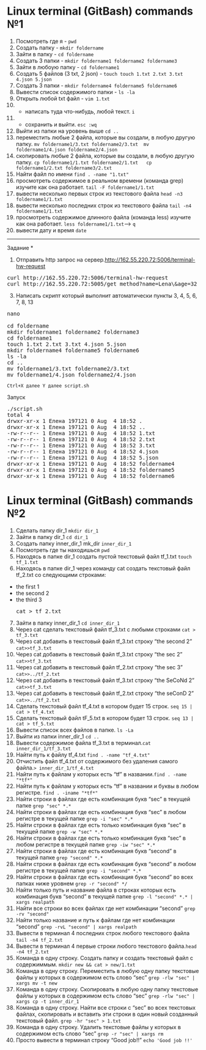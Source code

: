 # **Linux terminal (GitBash) commands №1**

1. Посмотреть где я - `pwd`
2. Создать папку - `mkdir foldername`
3. Зайти в папку - `cd foldername`
4. Создать 3 папки - `mkdir foldername1 foldername2 foldername3`
5. Зайти в любоую папку - `сd foldername1`
6. Создать 5 файлов (3 txt, 2 json) - `touch touch 1.txt 2.txt 3.txt 4.json 5.json`
7. Создать 3 папки - `mkdir foldername4 foldername5 foldername6`
8. Вывести список содержимого папки - `ls -la`
9. Открыть любой txt файл - `vim 1.txt`
10. + написать туда что-нибудь, любой текст. `i`
11. + сохранить и выйти. `esc :wq `
12. Выйти из папки на уровень выше `cd ..`
13. переместить любые 2 файла, которые вы создали, в любую другую папку. `mv foldername1/3.txt foldername2/3.txt  mv foldername1/4.json foldername2/4.json`
14. скопировать любые 2 файла, которые вы создали, в любую другую папку. `cp foldername1/1.txt foldername2/1.txt   cp foldername1/2.txt foldername3/2.txt`
15. Найти файл по имени `find . -name "1.txt"`
16. просмотреть содержимое в реальном времени (команда grep) изучите как она работает. `tail -F foldername1/1.txt`
17. вывести несколько первых строк из текстового файла `head -n3 foldername1/1.txt`
18. вывести несколько последних строк из текстового файла `tail -n4 foldername1/1.txt`
19. просмотреть содержимое длинного файла (команда less) изучите как она работает. `less foldername1/1.txt`-->  ` q `
20. вывести дату и время `date`
_______________________________________________________________________________________________________________________________________
Задание *
1. Отправить http запрос на сервер.http://162.55.220.72:5006/terminal-hw-request  
<pre>curl http://162.55.220.72:5006/terminal-hw-request
curl http://162.55.220.72:5005/get_method?name=Lena\&age=32</pre>

3. Написать скрипт который выполнит автоматически пункты 3, 4, 5, 6, 7, 8, 13
<pre>nano

cd foldername
mkdir foldername1 foldername2 foldername3
cd foldername1
touch 1.txt 2.txt 3.txt 4.json 5.json
mkdir foldername4 foldername5 foldername6
ls -la
cd ..
mv foldername1/3.txt foldername2/3.txt
mv foldername1/4.json foldername2/4.json</pre>

`Ctrl+X далее Y далее script.sh`

Запуск 
<pre>./script.sh
total 4
drwxr-xr-x 1 Елена 197121 0 Aug  4 18:52 .
drwxr-xr-x 1 Елена 197121 0 Aug  4 18:52 ..
-rw-r--r-- 1 Елена 197121 0 Aug  4 18:52 1.txt
-rw-r--r-- 1 Елена 197121 0 Aug  4 18:52 2.txt
-rw-r--r-- 1 Елена 197121 0 Aug  4 18:52 3.txt
-rw-r--r-- 1 Елена 197121 0 Aug  4 18:52 4.json
-rw-r--r-- 1 Елена 197121 0 Aug  4 18:52 5.json
drwxr-xr-x 1 Елена 197121 0 Aug  4 18:52 foldername4
drwxr-xr-x 1 Елена 197121 0 Aug  4 18:52 foldername5
drwxr-xr-x 1 Елена 197121 0 Aug  4 18:52 foldername6</pre>

# **Linux terminal (GitBash) commands №2**

 1. Сделать папку dir_1 `mkdir dir_1`
 2. Зайти в папку dir_1 `cd dir_1`
 3. Создать папку inner_dir_1 mk_dir `inner_dir_1`
 4. Посмотреть где ты находишься `pwd`
 5. Находясь в папке dir_1 создать пустой текстовый файл tf_1.txt `touch tf_1.txt`
 6. Находясь в папке dir_1 через команду cat создать текстовый файл tf_2.txt со следующими строками:
- the first 1
- the second 2
- the third 3
   <pre>cat > tf_2.txt</pre>
 7. Зайти в папку inner_dir_1 `cd inner_dir_1`
 8. Через cat сделать текстовый файл tf_3.txt  c любыми строками `cat > tf_3.txt`
 9. Через cat добавить в текстовый файл tf_3.txt строку “the second 2” `cat>>tf_3.txt`
 10. Через cat добавить в текстовый файл tf_3.txt строку “the sec 2” `cat>>tf_3.txt`
 11. Через cat добавить в текстовый файл tf_2.txt строку “the sec 3” `cat>>../tf_2.txt`
 12. Через cat добавить в текстовый файл tf_3.txt строку “the SeCoNd 2” `cat>>tf_3.txt`
 13. Через cat добавить в текстовый файл tf_2.txt строку “the seConD 2” `cat>>../tf_2.txt`
 14. Сделать текстовый файл tf_4.txt в котором будет 15 строк. `seq 15 | cat > tf_4.txt`
 15. Сделать текстовый файл tF_5.txt в котором будет 13 строк. `seq 13 | cat > tf_5.txt`
 16. Вывести список всех файлов в папке. `ls -La`
 17. Выйти из папки inner_dir_1 `cd ..`
 18. Вывести содержимое файла tf_3.txt в терминал.`cat inner_dir_1/tf_3.txt`
 19. Найти путь к файлу tf_4.txt `find . -name "tf_4.txt"`
 20. Отчистить файл tf_4.txt от содержимого без удаления самого файла.`> inner_dir_1/tf_4.txt`
 21. Найти путь к файлам у которых есть  “tf” в названии.`find . -name "*tf*"`
 22. Найти путь к файлам у которых есть  “tf” в названии и буквы в любом регистре. `find . -iname "*tf*"`
 23. Найти строки в файлах где есть комбинация букв “sec” в текущей папке `grep "sec" *.*`
 24. Найти строки в файлах где есть комбинация букв “sec” в любом регистре в текущей папке `grep -i "sec" *.*`
 25. Найти строки в файлах где есть только комбинация букв “sec” в текущей папке `grep -w "sec" *.*`
 26. Найти строки в файлах где есть только комбинация букв “sec” в любом регистре в текущей папке `grep -iw "sec" *.*`
 27. Найти строки в файлах где есть комбинация букв “second” в текущей папке `grep "second" *.*`
 28. Найти строки в файлах где есть комбинация букв “second” в любом регистре в текущей папке `grep -i "second" *.*`
 29. Найти строки в файлах где есть комбинация букв “second” во всех папках ниже уровнем `grep -r "second" */`
 30. Найти только путь и название файла в строках которых есть комбинация букв “second” в текущей папке `grep -l "second" *.* | xargs realpath`
 31. Найти все строки во всех файлах где нет комбинации “second” `grep -rv "second"`
 32. Найти только название и путь к файлам где нет комбинации “second” `grep -rvL "second" | xargs realpath`
 33. Вывести в терминал 4 последних строк любого текстового файла `tail -n4 tf_2.txt`
 34. Вывести в терминал 4 первые строки любого текстового файла.`head -n4 tf_2.txt`
 35. Команда в одну строку. Создать папку и создать текстовый файл с содержиммым. `mkdir new && cat > new/1.txt`
 36. Команда в одну строку. Переместить в любую одну папку текстовые файлы у которых в содержимом есть слово “sec” `grep -rlw "sec" | xargs mv -t new`
 37. Команда в одну строку. Скопировать в любую одну папку текстовые файлы у которых в содержимом есть слово “sec” `grep -rlw "sec" | xargs cp -t inner_dir_1`
 38. Команда в одну строку. Найти все строки c “sec” во всех текстовых файлах, скопировать и вставить эти строки в один новый созданный текстовый файл. `grep -hr "sec" > 1.txt`
 39. Команда в одну строку. Удалить текстовые файлы у которых в содержимом есть слово “sec” `grep -r "sec" | xargs rm`
 40. Просто вывести в терминал строку “Good job!!” `echo 'Good job !!'`



